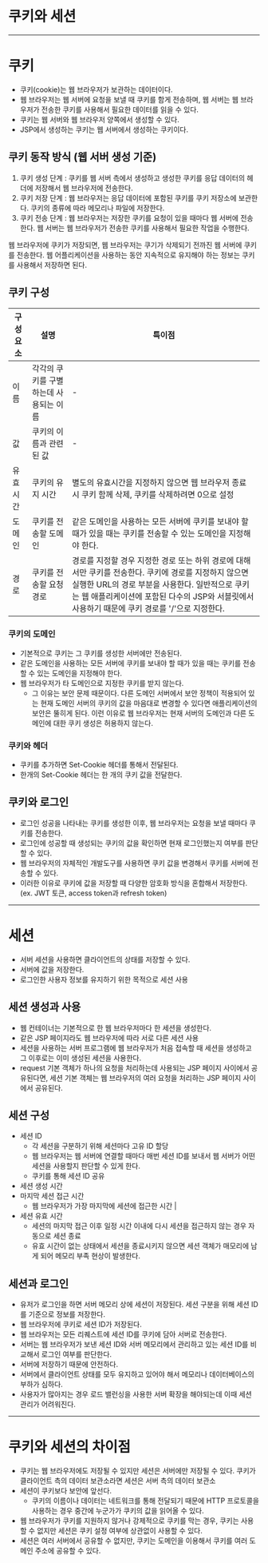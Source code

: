 # 쿠키와 세션
_____________
# 쿠키
* 쿠키(cookie)는 웹 브라우저가 보관하는 데이터이다. 
* 웹 브라우저는 웹 서버에 요청을 보낼 때 쿠키를 함게 전송하며, 웹 서버는 웹 브라우저가 전송한 쿠키를 사용해서 필요한 데이터를 읽을 수 있다.
* 쿠키는 웹 서버와 웹 브라우저 양쪽에서 생성할 수 있다.
* JSP에서 생성하는 쿠키는 웹 서버에서 생성하는 쿠키이다.

## 쿠키 동작 방식 (웹 서버 생성 기준)
1. 쿠키 생성 단계 : 쿠키를 웹 서버 측에서 생성하고 생성한 쿠키를 응답 데이터의 헤더에 저장해서 웹 브라우저에 전송한다.
2. 쿠키 저장 단계 : 웹 브라우저는 응답 데이터에 포함된 쿠키를 쿠키 저장소에 보관한다. 쿠키의 종류에 따라 메모리나 파일에 저장한다.
3. 쿠키 전송 단계 : 웹 브라우저는 저장한 쿠키를 요청이 있을 때마다 웹 서버에 전송한다. 웹 서버는 웹 브라우저가 전송한 쿠키를 사용해서 필요한 작업을 수행한다.

웹 브라우저에 쿠키가 저장되면, 웹 브라우저는 쿠기가 삭제되기 전까진 웹 서버에 쿠키를 전송한다. 웹 어플리케이션을 사용하는 동안 지속적으로 유지해야 하는 정보는 쿠키를 사용해서 저장하면 된다.

## 쿠키 구성
| 구성요소 | 설명 | 특이점 |
| ------- | ----- | ---- |
| 이름 | 각각의 쿠키를 구별하는데 사용되는 이름 | - |
| 값 | 쿠키의 이름과 관련된 값 | - |
| 유효시간 | 쿠키의 유지 시간 | 별도의 유효시간을 지정하지 않으면 웹 브라우저 종료 시 쿠키 함께 삭제, 쿠키를 삭제하려면 0으로 설정 |
| 도메인 | 쿠키를 전송할 도메인 | 같은 도메인을 사용하는 모든 서버에 쿠키를 보내야 할 때가 있을 때는 쿠키를 전송할 수 있는 도메인을 지정해야 한다. |
| 경로 | 쿠키를 전송할 요청 경로 | 경로를 지정할 경우 지정한 경로 또는 하위 경로에 대해서만 쿠키를 전송한다. 쿠키에 경로를 지정하지 않으면 실행한 URL의 경로 부분을 사용한다. 일반적으로 쿠키는 웹 애플리케이션에 포함된 다수의 JSP와 서블릿에서 사용하기 때문에 쿠키 경로를 '/'으로 지정한다. |

### 쿠키의 도메인
* 기본적으로 쿠키는 그 쿠키를 생성한 서버에만 전송된다.
* 같은 도메인을 사용하는 모든 서버에 쿠키를 보내야 할 때가 있을 때는 쿠키를 전송할 수 있는 도메인을 지정해야 한다.
* 웹 브라우저가 타 도메인으로 지정한 쿠키를 받지 않는다.
	* 그 이유는 보안 문제 때문이다. 다른 도메인 서버에서 보안 정책이 적용되어 있는 현재 도메인 서버의 쿠키의 값을 마음대로 변경할 수 있다면 애플리케이션의 보안은 뚤히게 된다. 이런 이유로 웹 브라우저는 현재 서버의 도메인과 다른 도메인에 대한 쿠키 생성은 허용하지 않는다.


### 쿠키와 헤더
* 쿠키를 추가하면 Set-Cookie 헤더를 통해서 전달된다.
* 한개의 Set-Cookie 헤더는 한 개의 쿠키 값을 전달한다.

## 쿠키와 로그인
* 로그인 성공을 나타내는 쿠키를 생성한 이후, 웹 브라우저는 요청을 보낼 때마다 쿠키를 전송한다.
* 로그인에 성공할 때 생성되는 쿠키의 값을 확인하면 현재 로그인했는지 여부를 판단할 수 있다.
* 웹 브라우저의 자체적인 개발도구를 사용하면 쿠키 값을 변경해서 쿠키를 서버에 전송할 수 있다.
* 이러한 이유로 쿠키에 값을 저장할 때 다양한 암호화 방식을 혼합해서 저장한다. (ex. JWT 토큰, access token과 refresh token) 
_______________________
# 세션
* 서버 세션을 사용하면 클라이언트의 상태를 저장할 수 있다.
* 서버에 값을 저장한다.
* 로그인한 사용자 정보를 유지하기 위한 목적으로 세션 사용

## 세션 생성과 사용
* 웹 컨테이너는 기본적으로 한 웹 브라우저마다 한 세션을 생성한다.
* 같은 JSP 페이지라도 웹 브라우저에 따라 서로 다른 세션 사용
* 세션을 사용하는 서버 프로그램에 웹 브라우저가 처음 접속할 때 세션을 생성하고 그 이후로는 이미 생성된 세션을 사용한다.
* request 기본 객체가 하나의 요청을 처리하는데 사용되는 JSP 페이지 사이에서 공유된다면, 세션 기본 객체는 웹 브라우저의 여러 요청을 처리하는 JSP 페이지 사이에서 공유된다.


## 세션 구성
* 세션 ID
	- 각 세션을 구분하기 위해 세션마다 고유 ID 할당
	- 웹 브라우저는 웹 서버에 연결할 때마다 매번 세션 ID를 보내서 웹 서버가 어떤 세션을 사용할지 판단할 수 있게 한다.
	- 쿠키를 통해 세션 ID 공유
* 세션 생성 시간
* 마지막 세션 접근 시간
	- 웹 브라우저가 가장 마지막에 세션에 접근한 시간 |
* 세션 유효 시간 
	- 세션의 마지막 접근 이후 일정 시간 이내에 다시 세션을 접근하지 않는 경우 자동으로 세션 종료
	- 유효 시간이 없는 상태에서 세션을 종료시키지 않으면 세션 객체가 매모리에 남게 되어 메모리 부족 현상이 발생한다.

## 세션과 로그인
- 유저가 로그인을 하면 서버 메모리 상에 세션이 저장된다. 세션 구분을 위해 세션 ID를 기준으로 정보를 저장한다.
- 웹 브라우저에 쿠키로 세션 ID가 저장된다.
- 웹 브라우저는 모든 리퀘스트에 세션 ID를 쿠키에 담아 서버로 전송한다.
- 서버는 웹 브라우저가 보낸 세션 ID와 서버 메모리에서 관리하고 있는 세션 ID를 비교해서 로그인 여부를 판단한다.
- 서버에 저장하기 때문에 안전하다.
- 서버에서 클라이언트 상태를 모두 유지하고 있어야 해서 메모리나 데이터베이스의 부하가 심하다.
- 사용자가 많아지는 경우 로드 밸런싱을 사용한 서버 확장을 해야되는데 이때 세션 관리가 어려워진다.

____________________________________________
# 쿠키와 세션의 차이점
* 쿠키는 웹 브라우저에도 저장될 수 있지만 세션은 서버에만 저장될 수 있다. 쿠키가 클라이언트 측의 데이터 보관소라면 세션은 서버 측의 데이터 보관소
* 세션이 쿠키보다 보안에 앞선다.
	* 쿠키의 이름이나 데이터는 네트워크를 통해 전달되기 때문에 HTTP 프로토콜을 사용하는 경우 중간에 누군가가 쿠키의 값을 읽어올 수 있다.
* 웹 브라우저가 쿠키를 지원하지 않거나 강제적으로 쿠키를 막는 경우, 쿠키는 사용할 수 없지만 세션은 쿠키 설정 여부에 상관없이 사용할 수 있다.
* 세션은 여러 서버에서 공유할 수 없지만, 쿠키는 도메인을 이용해서 쿠키를 여러 도메인 주소에 공유할 수 있다.